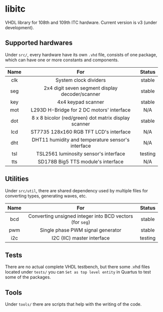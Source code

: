 # libitc

VHDL library for 108th and 109th ITC hardware. Current version is v3 (under development).

## Supported hardwares

Under `src/`, every hardware have its own `.vhd` file, consists of one package, which can have one or more constants and components.

| Name  |                         For                          | Status  |
| :---: | :--------------------------------------------------: | :-----: |
|  clk  |                System clock dividers                 | stable  |
|  seg  |   2x4 digit seven segment display decoder/scanner    | stable  |
|  key  |                  4x4 keypad scanner                  | stable  |
|  mot  |      L293D H-Bridge for 2 DC motors' interface       |   N/A   |
|  dot  | 8 x 8 bicolor (red/green) dot matrix display scanner | stable  |
|  lcd  |        ST7735 128x160 RGB TFT LCD's interface        |   N/A   |
|  dht  |  DHT11 humidity and temperature sensor's interface   |   N/A   |
|  tsl  |        TSL2561 luminosity sensor's interface         | testing |
|  tts  |          SD178B Big5 TTS module's interface          |   N/A   |

## Utilities

Under `src/util`, there are shared dependency used by multiple files for converting types, generating waves, etc.

| Name  |                           For                            | Status  |
| :---: | :------------------------------------------------------: | :-----: |
|  bcd  | Converting unsigned integer into BCD vectors (for `seg`) | stable  |
|  pwm  |            Single phase PWM signal generator             | stable  |
|  i2c  |                I2C (IIC) master interface                | testing |

## Tests

There are no actual complete VHDL testbench, but there some .vhd files located under `tests/` you can `Set as top level entity` in Quartus to test some of the packages.

## Tools

Under `tools/` there are scripts that help with the writing of the code.
